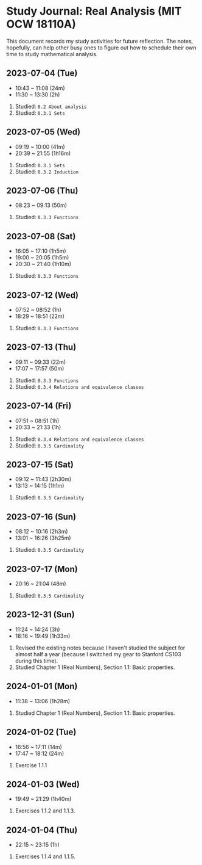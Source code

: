 # Study Journal: Real Analysis (MIT OCW 18110A)

This document records my study activities for future reflection. The notes, hopefully, can help other busy ones to figure out how to schedule their own time to study mathematical analysis.

## 2023-07-04 (Tue)

- 10:43 ~ 11:08 (24m)
- 11:30 ~ 13:30 (2h)

1. Studied: `0.2 About analysis`
2. Studied: `0.3.1 Sets`

## 2023-07-05 (Wed)

- 09:19 ~ 10:00 (41m)
- 20:39 ~ 21:55 (1h16m)

1. Studied: `0.3.1 Sets`
2. Studied: `0.3.2 Induction`

## 2023-07-06 (Thu)

- 08:23 ~ 09:13 (50m)

1. Studied: `0.3.3 Functions`

## 2023-07-08 (Sat)

- 16:05 ~ 17:10 (1h5m)
- 19:00 ~ 20:05 (1h5m)
- 20:30 ~ 21:40 (1h10m)

1. Studied: `0.3.3 Functions`

## 2023-07-12 (Wed)

- 07:52 ~ 08:52 (1h)
- 18:29 ~ 18:51 (22m)

1. Studied: `0.3.3 Functions`

## 2023-07-13 (Thu)

- 09:11 ~ 09:33 (22m)
- 17:07 ~ 17:57 (50m)

1. Studied: `0.3.3 Functions`
2. Studied: `0.3.4 Relations and equivalence classes`

## 2023-07-14 (Fri)

- 07:51 ~ 08:51 (1h)
- 20:33 ~ 21:33 (1h)

1. Studied: `0.3.4 Relations and equivalence classes`
2. Studied: `0.3.5 Cardinality`

## 2023-07-15 (Sat)

- 09:12 ~ 11:43 (2h30m)
- 13:13 ~ 14:15 (1h1m)

1. Studied: `0.3.5 Cardinality`

## 2023-07-16 (Sun)

- 08:12 ~ 10:16 (2h3m)
- 13:01 ~ 16:26 (3h25m)

1. Studied: `0.3.5 Cardinality`

## 2023-07-17 (Mon)

- 20:16 ~ 21:04 (48m)

1. Studied: `0.3.5 Cardinality`

## 2023-12-31 (Sun)

- 11:24 ~ 14:24 (3h)
- 18:16 ~ 19:49 (1h33m)

1. Revised the existing notes because I haven't studied the subject for almost half a year (because I switched my gear to Stanford CS103 during this time).
2. Studied Chapter 1 (Real Numbers), Section 1.1: Basic properties.

## 2024-01-01 (Mon)

- 11:38 ~ 13:06 (1h28m)

1. Studied Chapter 1 (Real Numbers), Section 1.1: Basic properties.

## 2024-01-02 (Tue)

- 16:56 ~ 17:11 (14m)
- 17:47 ~ 18:12 (24m)

1. Exercise 1.1.1

## 2024-01-03 (Wed)

- 19:49 ~ 21:29 (1h40m)

1. Exercises 1.1.2 and 1.1.3.

## 2024-01-04 (Thu)

- 22:15 ~ 23:15 (1h)

1. Exercises 1.1.4 and 1.1.5.
